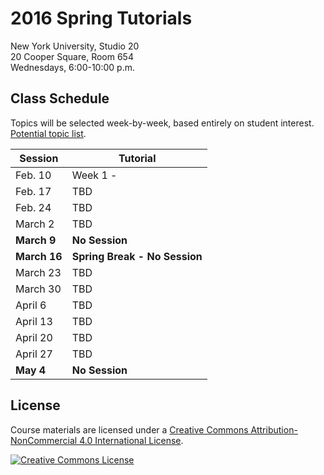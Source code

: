 # 2016 Spring Tutorials

New York University, Studio 20
<br/>20 Cooper Square, Room 654
<br/>Wednesdays, 6:00-10:00 p.m.

## Class Schedule
Topics will be selected week-by-week, based entirely on student interest. [Potential topic list](https://docs.google.com/a/nyu.edu/document/d/1rzZyDscN-asYUY91dQeHWsxNwRY7QWRAleoN871I5JY/edit?usp=sharing).

| Session | Tutorial |
| --- | --- |
| Feb. 10 | Week 1 -  |
| Feb. 17 | TBD |
| Feb. 24 | TBD |
| March 2 | TBD |
| __March 9__ | __No Session__ |
| __March 16__ | __Spring Break - No Session__ |
| March 23 | TBD |
| March 30 | TBD |
| April 6 | TBD |
| April 13 | TBD |
| April 20 | TBD |
| April 27 | TBD |
| __May 4__ | __No Session__ |

## License
Course materials are licensed under a <a rel="license" href="http://creativecommons.org/licenses/by-nc/4.0/">Creative Commons Attribution-NonCommercial 4.0 International License</a>.

<a rel="license" href="http://creativecommons.org/licenses/by-nc/4.0/"><img alt="Creative Commons License" style="border-width:0" src="https://i.creativecommons.org/l/by-nc/4.0/88x31.png" /></a>
